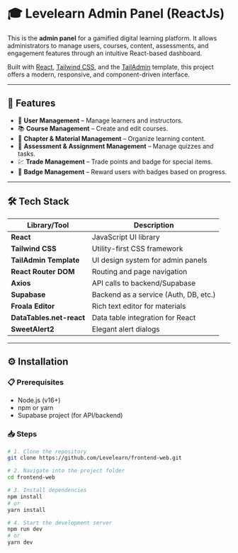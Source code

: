 # 🎓 Levelearn Admin Panel (ReactJs)

This is the **admin panel** for a gamified digital learning platform. It allows administrators to manage users, courses, content, assessments, and engagement features through an intuitive React-based dashboard.

Built with [React](https://reactjs.org/), [Tailwind CSS](https://tailwindcss.com/), and the [TailAdmin](https://tailadmin.com/) template, this project offers a modern, responsive, and component-driven interface.

---

## 🚀 Features

- 👤 **User Management** – Manage learners and instructors.
- 📚 **Course Management** – Create and edit courses.
- 🧩 **Chapter & Material Management** – Organize learning content.
- 📝 **Assessment & Assignment Management** – Manage quizzes and tasks.
- 💹 **Trade Management** – Trade points and badge for special items.
- 🏅 **Badge Management** – Reward users with badges based on progress.

---

## 🛠️ Tech Stack

| Library/Tool           | Description                                 |
|------------------------|---------------------------------------------|
| **React**              | JavaScript UI library                       |
| **Tailwind CSS**       | Utility-first CSS framework                 |
| **TailAdmin Template** | UI design system for admin panels           |
| **React Router DOM**   | Routing and page navigation                 |
| **Axios**              | API calls to backend/Supabase               |
| **Supabase**           | Backend as a service (Auth, DB, etc.)       |
| **Froala Editor**      | Rich text editor for materials              |
| **DataTables.net-react** | Data table integration for React          |
| **SweetAlert2**        | Elegant alert dialogs                       |

---

## ⚙️ Installation

### 📋 Prerequisites

- Node.js (v16+)
- npm or yarn
- Supabase project (for API/backend)

### 📥 Steps

```bash
# 1. Clone the repository
git clone https://github.com/Levelearn/frontend-web.git

# 2. Navigate into the project folder
cd frontend-web

# 3. Install dependencies
npm install
# or
yarn install

# 4. Start the development server
npm run dev
# or
yarn dev
